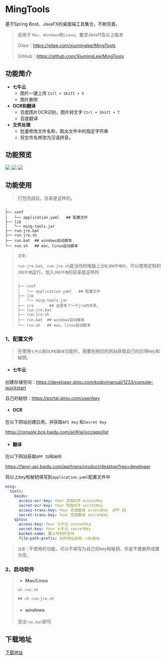 # MingTools
基于Spring Boot、JavaFX的桌面端工具集合，不断完善。

> 适用于 `Mac`、`Windows`和`Linux`。要求Java11及以上版本
>
> Gitee：https://gitee.com/xiuminglee/MingTools
>
> GitHub：https://github.com/XiumingLee/MingTools

## 功能简介

- **七牛云**
  - 图片一键上传 `Ctrl + Shift + V`
  - 图片删除
- **OCR和翻译**
  - 百度图片OCR识别，图片转文字 `Ctrl + Shift + T`
  - 百度翻译
- **文件处理**
  - 批量修改文件名称，取出文件中的指定字符串
  - 将文件名修改为汉语拼音。

## 功能预览

![](docs/img/qiniu.png?raw=true)
![](docs/img/ocr_trans.jpg?raw=true)
![](docs/img/file.png?raw=true)

## 功能使用

> 打包完成后，目录是这样的。

```shell
.
├── conf
│   └── application.yaml   ## 配置文件
├── lib
│   └── ming-tools.jar
├── run-jre.bat
├── run-jre.sh
├── run.bat  ## windows启动脚本
└── run.sh   ## mac、linux启动脚本
```

> `注意：`
>
> `run-jre.bat`、`run-jre.sh`是当你的电脑上`没有JDK环境时`，可以使用定制的`JRE环境`运行。加入`JRE环境`的目录是这样的
>
> ```shell
> .
> ├── conf
> │   └── application.yaml   ## 配置文件
> ├── lib
> │   └── ming-tools.jar
> ├── jre       ## 这里多了一个jre的目录。
> ├── run-jre.bat
> ├── run-jre.sh
> ├── run.bat  ## windows启动脚本
> └── run.sh   ## mac、linux启动脚本
> ```
>

### 1、配置文件

> 在使用`七牛云`和`OCR和翻译`功能时，需要到相应的网站获取自己的应用key和秘钥。

- #### 七牛云

创建存储空间：https://developer.qiniu.com/kodo/manual/1233/console-quickstart

自己的秘钥：https://portal.qiniu.com/user/key

- #### OCR

在以下网站创建应用，并获取`API Key` 和`Secret Key`

https://console.bce.baidu.com/ai/#/ai/ocr/app/list

- #### 翻译

在以下网站获取`APP ID`和`秘钥`

https://fanyi-api.baidu.com/api/trans/product/desktop?req=developer

将以上key和秘钥填写到`application.yaml`配置文件中

```yaml
ming:
  tools:
    baidu:
      access-ocr-key: Your 百度OCR accessKey
      secret-ocr-key: Your 百度OCR secretKey
      access-trans-key: Your 百度翻译 accessKey  APP ID
      secret-trans-key: Your 百度翻译 secretKey
    qiniu:
      access-key: Your 七牛云 accessKey
      secret-key: Your 七牛云 secretKey
      bucket-name: 要上传到的空间
      file-path-prefix: 文件地址前缀，cdn地址
```

> `注意：`不使用的功能，可以不填写为自己的key和秘钥，但是不要删除或置为空。

### 2、启动软件

> - **Mac/Linux**
>
> ```shell
> sh run.sh
> 
> ## sh run-jre.sh
> ```
>
> - #### windows
>
> 双击`run.bat`即可

## 下载地址

[下载地址](https://github.com/XiumingLee/MingTools/releases)

